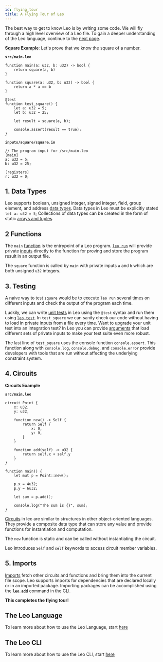 ```yaml
---
id: flying_tour
title: A Flying Tour of Leo
---
```



The best way to get to know Leo is by writing some code. We will fly through a high level overview of a Leo file.
To gain a deeper understanding of the Leo language, continue to the [next page](01_layout.md).


**Square Example**: Let's prove that we know the square of a number.

**`src/main.leo`**
```leo
function main(a: u32, b: u32) -> bool {
    return square(a, b)
}

function square(a: u32, b: u32) -> bool {
    return a * a == b
}

@test
function test_square() {
    let a: u32 = 5;
    let b: u32 = 25;
    
    let result = square(a, b);

    console.assert(result == true);
}
```
**`inputs/square/square.in`**
```leo
// The program input for /src/main.leo
[main]
a: u32 = 5;
b: u32 = 25;

[registers]
r: u32 = 0;
```
## 1. Data Types

Leo supports boolean, unsigned integer, signed integer, field, group element, and address [data types](03_types.md). Data types in Leo 
must be explicitly stated `let a: u32 = 5`;
Collections of data types can be created in the form of static [arrays and tuples](04_arrays_and_tuples.md).

## 2 Functions
The `main` [function](07_functions.md) is the entrypoint of a Leo program. 
[`leo run`](../cli/08_run.md) will provide private [inputs](08_inputs.md) directly to the function for proving and store the program result in an output file.

The `square` function is called by `main` with private inputs `a` and `b` which are both unsigned `u32` integers.

## 3. Testing

A naive way to test `square` would be to execute `leo run` several times on different inputs and check the output of the program each time.

Luckily, we can write [unit tests](12_tests.md) in Leo using the `@test` syntax and run them using [`leo test`](../cli/05_test.md). 
In `test_square` we can sanity check our code without having to load in private inputs from a file every time. 
Want to upgrade your unit test into an integration test? 
In Leo you can provide [arguments](12_tests.md#test-annotation-arguments) that load different sets of private inputs to make your test suite even more robust.

The last line of `test_square` uses the console function `console.assert`. 
This function along with `console.log`, `console.debug`, and `console.error` provide developers with tools that are run without
affecting the underlying constraint system. 


## 4. Circuits

**Circuits Example**

**`src/main.leo`**
```leo
circuit Point {
    x: u32,
    y: u32,

    function new() -> Self {
        return Self { 
            x: 0, 
            y: 0, 
        }
    }

    function add(self) -> u32 {
        return self.x + self.y
    }
}

function main() {
    let mut p = Point::new();
    
    p.x = 4u32;
    p.y = 6u32;

    let sum = p.add();
    
    console.log("The sum is {}", sum);
}
```

[Circuits](09_circuits.md) in leo are similar to structures in other object-oriented languages. 
They provide a composite data type that can store any value and provide functions for instantiation and computation.

The `new` function is static and can be called without instantiating the circuit.

Leo introduces `Self` and `self` keywords to access circuit member variables.

## 5. Imports

[Imports](10_imports.md) fetch other circuits and functions and bring them into the current file scope. 
Leo supports imports for dependencies that are declared locally or in an imported package.
Importing packages can be accomplished using the [**`leo add`**](../cli/10_add.md) command in the CLI.

**This completes the flying tour!** 

## The Leo Language
To learn more about how to use the Leo Language, start [here](01_layout.md)

## The Leo CLI
To learn more about how to use the Leo CLI, start [here](../cli/01_new.md)